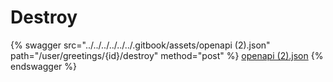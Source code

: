 # Destroy

{% swagger src="../../../../../../.gitbook/assets/openapi (2).json" path="/user/greetings/{id}/destroy" method="post" %}
[openapi (2).json](<../../../../../../.gitbook/assets/openapi (2).json>)
{% endswagger %}
